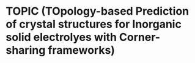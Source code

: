 # TOPIC (TOpology-based Prediction of crystal structures for Inorganic solid electrolyes with Corner-sharing frameworks)
